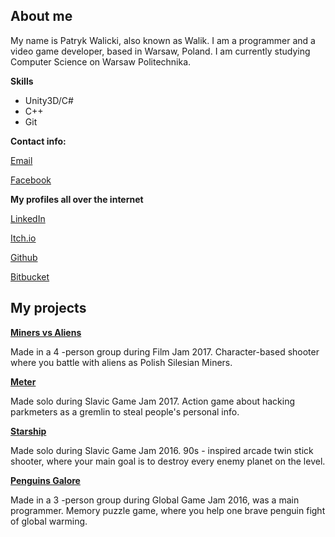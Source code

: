## About me
My name is Patryk Walicki, also known as Walik.
I am a programmer and a video game developer, based in Warsaw, Poland.
I am currently studying Computer Science on Warsaw Politechnika.

**Skills**
- Unity3D/C#
- C++
- Git

**Contact info:**

[Email](patrykwalikwalicki@gmail.com)

[Facebook](https://www.facebook.com/patryk.walicki.9)

**My profiles all over the internet**

[LinkedIn](https://www.linkedin.com/in/patryk-walicki-7b9426153/)

[Itch.io](https://walik.itch.io/)

[Github](github.com/PWalik)

[Bitbucket](https://bitbucket.org/Walik/)


## My projects

  **[Miners vs Aliens](https://ixi.itch.io/gornicy-vs-obcy)**
  
  Made in a 4 -person group during Film Jam 2017. Character-based shooter where you battle with aliens
  as Polish Silesian Miners.



  **[Meter](https://walik.itch.io/meter)**
  
  Made solo during Slavic Game Jam 2017. Action game about hacking parkmeters as a gremlin
  to steal people's personal info.



  **[Starship](https://walik.itch.io/starship)**
  
  Made solo during Slavic Game Jam 2016. 90s - inspired arcade twin stick shooter, 
  where your main goal is to destroy every enemy planet on the level.



  **[Penguins Galore](https://globalgamejam.org/2016/games/penguins-galore)**
  
  Made in a 3 -person group during Global Game Jam 2016, was a main programmer. Memory puzzle game, 
  where you help one brave penguin fight of global warming.
